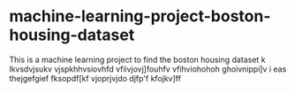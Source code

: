# machine-learning-project-boston-housing-dataset
 This is a machine learning project to find the boston housing dataset 
k
lkvsdvjsukv
vjspkhhvsiovhfd
vfiivjovj]fouhfv
vfihviohohoh
ghoivnippi]v
i eas thejgefgief
fksopdf[kf
vjoprjvjdo
djfp'f
kfojkv]ff
